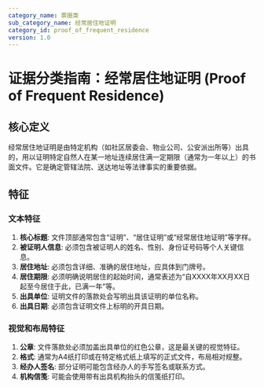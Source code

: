 ```yaml
---
category_name: 票据类
sub_category_name: 经常居住地证明
category_id: proof_of_frequent_residence
version: 1.0
---
```


# 证据分类指南：经常居住地证明 (Proof of Frequent Residence)

## 核心定义

经常居住地证明是由特定机构（如社区居委会、物业公司、公安派出所等）出具的，用以证明特定自然人在某一地址连续居住满一定期限（通常为一年以上）的书面文件。它是确定管辖法院、送达地址等法律事实的重要依据。

## 特征

### 文本特征

1.  **核心标题**: 文件顶部通常包含“证明”、“居住证明”或“经常居住地证明”等字样。
2.  **被证明人信息**: 必须包含被证明人的姓名、性别、身份证号码等个人关键信息。
3.  **居住地址**: 必须包含详细、准确的居住地址，应具体到门牌号。
4.  **居住期限**: 必须明确说明居住的起始时间，通常表述为“自XXXX年XX月XX日起至今居住于此，已满一年”等。
5.  **出具单位**: 证明文件的落款处会写明出具该证明的单位名称。
6.  **出具日期**: 必须包含证明文件上标明的开具日期。

### 视觉和布局特征

1.  **公章**: 文件落款处必须加盖出具单位的红色公章，这是最关键的视觉特征。
2.  **格式**: 通常为A4纸打印或在特定格式纸上填写的正式文件，布局相对规整。
3.  **经办人签名**: 部分证明可能包含经办人的手写签名或联系方式。
4.  **机构信笺**: 可能会使用带有出具机构抬头的信笺纸打印。